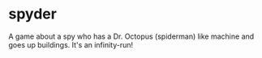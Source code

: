 # spyder
A game about a spy who has a Dr. Octopus (spiderman) like machine and goes up buildings. It's an infinity-run!

